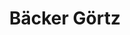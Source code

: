 ---
title: "Bäcker Görtz"
url: /ludwigshafen-am-rhein/baecker-goertz-oppauer-strasse/
shop: Bäckerei
---